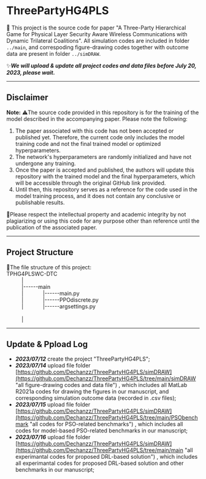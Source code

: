 # ThreePartyHG4PLS
:sparkling_heart: This project is the source code for paper "A Three-Party Hierarchical Game for Physical Layer Security Aware Wireless Communications with Dynamic Trilateral Coalitions".
All simulation codes are included in folder `../main`, and correspoding figure-drawing codes together with outcome data are present in folder `../simDRAW`.

:sparkles:***We will upload & update all project codes and data files before July 20, 2023, please wait.***

***
## Disclaimer

**Note:** ⚠️The source code provided in this repository is for the training of the model described in the accompanying paper. Please note the following:

1. The paper associated with this code has not been accepted or published yet. Therefore, the current code only includes the model training code and not the final trained model or optimized hyperparameters.
2. The network's hyperparameters are randomly initialized and have not undergone any training.
3. Once the paper is accepted and published, the authors will update this repository with the trained model and the final hyperparameters, which will be accessible through the original GitHub link provided.
4. Until then, this repository serves as a reference for the code used in the model training process, and it does not contain any conclusive or publishable results.

🙏Please respect the intellectual property and academic integrity by not plagiarizing or using this code for any purpose other than reference until the publication of the associated paper.

***
## Project Structure
🎄The file structure of this project:<br>
TPHG4PLSWC-DTC<br>
&nbsp;&nbsp;&nbsp;&nbsp;&nbsp;&nbsp;&nbsp;&nbsp;&nbsp;&nbsp;|&nbsp; <br>
&nbsp;&nbsp;&nbsp;&nbsp;&nbsp;&nbsp;&nbsp;&nbsp;&nbsp;&nbsp;|------main                                  <br>
&nbsp;&nbsp;&nbsp;&nbsp;&nbsp;&nbsp;&nbsp;&nbsp;&nbsp;&nbsp;|&nbsp;&nbsp;&nbsp;&nbsp;&nbsp;&nbsp;&nbsp;&nbsp;&nbsp;&nbsp;&nbsp;&nbsp;&nbsp;|------main.py <br>
&nbsp;&nbsp;&nbsp;&nbsp;&nbsp;&nbsp;&nbsp;&nbsp;&nbsp;&nbsp;|&nbsp;&nbsp;&nbsp;&nbsp;&nbsp;&nbsp;&nbsp;&nbsp;&nbsp;&nbsp;&nbsp;&nbsp;&nbsp;|------PPOdiscrete.py <br>
&nbsp;&nbsp;&nbsp;&nbsp;&nbsp;&nbsp;&nbsp;&nbsp;&nbsp;&nbsp;|&nbsp;&nbsp;&nbsp;&nbsp;&nbsp;&nbsp;&nbsp;&nbsp;&nbsp;&nbsp;&nbsp;&nbsp;&nbsp;|------argsettings.py <br>  
&nbsp;&nbsp;&nbsp;&nbsp;&nbsp;&nbsp;&nbsp;&nbsp;&nbsp;&nbsp;|&nbsp;&nbsp;<br>


***
## Update & Ppload Log
- ***2023/07/12*** create the project "ThreePartyHG4PLS";
- ***2023/07/14*** upload file folder [https://github.com/Dechanzz/ThreePartyHG4PLS/simDRAW](https://github.com/Dechanzz/ThreePartyHG4PLS/tree/main/simDRAW "all figure-drawing codes and data file") , which includes all MatLab R2021a codes for drawing the figures in our manuscript, and corresponding simulation outcome data (recorded in .csv files);
- ***2023/07/15*** upload file folder [https://github.com/Dechanzz/ThreePartyHG4PLS/simDRAW](https://github.com/Dechanzz/ThreePartyHG4PLS/tree/main/PSObenchmark "all codes for PSO-related benchmarks") , which includes all codes for model-based PSO-related benchmarks in our manuscript;
- ***2023/07/16*** upload file folder [https://github.com/Dechanzz/ThreePartyHG4PLS/simDRAW](https://github.com/Dechanzz/ThreePartyHG4PLS/tree/main/main "all experimantal codes for proposed DRL-based solution") , which includes all experimantal codes for proposed DRL-based solution and other benchmarks in our manuscript;






